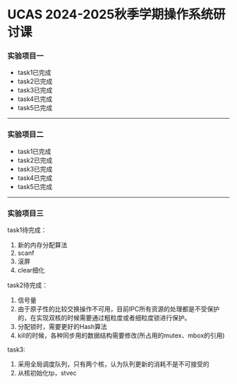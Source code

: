 # UCAS 2024-2025秋季学期操作系统研讨课

### 实验项目一
- task1已完成
- task2已完成
- task3已完成
- task4已完成
- task5已完成
----

### 实验项目二

- task1已完成
- task2已完成
- task3已完成
- task4已完成
- task5已完成
----

### 实验项目三

task1待完成：
1. 新的内存分配算法
2. scanf
3. 滚屏
4. clear细化

task2待完成：
1. 信号量
2. 由于原子性的比较交换操作不可用，目前IPC所有资源的处理都是不受保护的，在实现双核的时候需要通过粗粒度或者细粒度锁进行保护。
3. 分配锁时，需要更好的Hash算法
4. kill的时候，各种同步用的数据结构需要修改(所占用的mutex、mbox的引用)

task3:
1. 采用全局调度队列，只有两个核，认为队列更新的消耗不是不可接受的
2. 从核初始化tp，stvec
